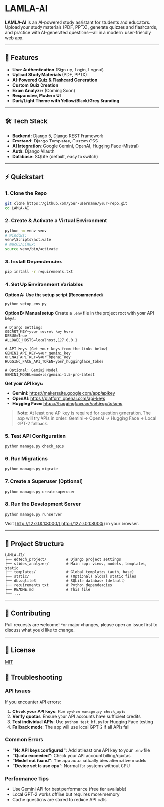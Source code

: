 # LAMLA-AI

**LAMLA-AI** is an AI-powered study assistant for students and educators. Upload your study materials (PDF, PPTX), generate quizzes and flashcards, and practice with AI-generated questions—all in a modern, user-friendly web app.

---

## 🚀 Features
- **User Authentication** (Sign up, Login, Logout)
- **Upload Study Materials** (PDF, PPTX)
- **AI-Powered Quiz & Flashcard Generation**
- **Custom Quiz Creation**
- **Exam Analyzer** (Coming Soon)
- **Responsive, Modern UI**
- **Dark/Light Theme with Yellow/Black/Grey Branding**

---

## 🛠️ Tech Stack
- **Backend:** Django 5, Django REST Framework
- **Frontend:** Django Templates, Custom CSS
- **AI Integration:** Google Gemini, OpenAI, Hugging Face (Mistral)
- **Auth:** Django Allauth
- **Database:** SQLite (default, easy to switch)

---

## ⚡ Quickstart

### 1. Clone the Repo
```sh
git clone https://github.com/your-username/your-repo.git
cd LAMLA-AI
```

### 2. Create & Activate a Virtual Environment
```sh
python -m venv venv
# Windows:
venv\Scripts\activate
# macOS/Linux:
source venv/bin/activate
```

### 3. Install Dependencies
```sh
pip install -r requirements.txt
```

### 4. Set Up Environment Variables
**Option A: Use the setup script (Recommended)**
```sh
python setup_env.py
```

**Option B: Manual setup**
Create a `.env` file in the project root with your API keys:
```env
# Django Settings
SECRET_KEY=your-secret-key-here
DEBUG=True
ALLOWED_HOSTS=localhost,127.0.0.1

# API Keys (Get your keys from the links below)
GEMINI_API_KEY=your_gemini_key
OPENAI_API_KEY=your_openai_key
HUGGING_FACE_API_TOKEN=your_huggingface_token

# Optional: Gemini Model
GEMINI_MODEL=models/gemini-1.5-pro-latest
```

**Get your API keys:**
- **Gemini**: https://makersuite.google.com/app/apikey
- **OpenAI**: https://platform.openai.com/api-keys  
- **Hugging Face**: https://huggingface.co/settings/tokens

> **Note**: At least one API key is required for question generation. The app will try APIs in order: Gemini → OpenAI → Hugging Face → Local GPT-2 fallback.

### 5. Test API Configuration
```sh
python manage.py check_apis
```

### 6. Run Migrations
```sh
python manage.py migrate
```

### 7. Create a Superuser (Optional)
```sh
python manage.py createsuperuser
```

### 8. Run the Development Server
```sh
python manage.py runserver
```

Visit [http://127.0.0.1:8000/](http://127.0.0.1:8000/) in your browser.

---

## 📁 Project Structure
```
LAMLA-AI/
├── edtech_project/         # Django project settings
├── slides_analyzer/        # Main app: views, models, templates, static
├── templates/              # Global templates (auth, base)
├── static/                 # (Optional) Global static files
├── db.sqlite3              # SQLite database (default)
├── requirements.txt        # Python dependencies
├── README.md               # This file
└── ...
```

---

## 🤝 Contributing
Pull requests are welcome! For major changes, please open an issue first to discuss what you'd like to change.

---

## 📄 License
[MIT](LICENSE) 

## 🔧 Troubleshooting

### API Issues
If you encounter API errors:

1. **Check your API keys**: Run `python manage.py check_apis`
2. **Verify quotas**: Ensure your API accounts have sufficient credits
3. **Test individual APIs**: Use `python test_hf.py` for Hugging Face testing
4. **Fallback mode**: The app will use local GPT-2 if all APIs fail

### Common Errors
- **"No API keys configured"**: Add at least one API key to your `.env` file
- **"Quota exceeded"**: Check your API account billing/quotas
- **"Model not found"**: The app automatically tries alternative models
- **"Device set to use cpu"**: Normal for systems without GPU

### Performance Tips
- Use Gemini API for best performance (free tier available)
- Local GPT-2 works offline but requires more memory
- Cache questions are stored to reduce API calls 